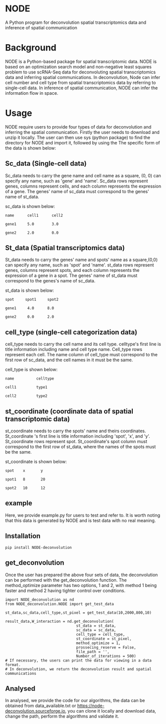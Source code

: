 # NODE
A Python program for deconvolution spatial transcriptomics data and inference of spatial communication
# Background
NODE is a Python-based package for spatial transcriptomic data. NODE is based on an optimization search model and non-negative least squares problem to use scRNA-Seq data for deconvoluting spatial transcriptomics data and inferring spatial communications. In deconvolution, Node can infer cell number and cell type from spatial transcriptomics data by referring to single-cell data. In inference of spatial communication, NODE can infer the information flow in space.
# Usage
NODE require users to provide four types of data for deconvolution and inferring the spatial communication.
Firstly the user needs to download and unzip it locally.
The user can then use sys (python package) to find the directory for NODE and import it, followed by using the
The specific form of the data is shown below:
## Sc_data (Single-cell data) 
Sc_data needs to carry the gene name and cell name as a square, (0, 0) can specify any name, such as 'gene' and 'name'. Sc_data rows represent genes, columns represent cells, and each column represents the expression of a gene. The genes' name of sc_data must correspond to the genes' name of st_data.

sc_data is shown below:

    name      cell1      cell2 

    gene1     5.0        3.0

    gene2     2.0        0.0

## St_data (Spatial transcriptomics data) 
St_data needs to carry the genes' name and spots' name as a square,(0,0) can specify any name, such as 'spot' and 'name'. st_data rows represent genes, columns represent spots, and each column represents the expression of a gene in a spot. The genes' name of st_data must correspond to the genes's name of sc_data.

st_data is shown below:

    spot     spot1     spot2

    gene1     4.0      8.0

    gene2     0.0      2.0

## cell_type (single-cell categorization data)
cell_type needs to carry the cell name and its cell type. celltype's first line is title information including name and cell type name. Cell_type rows represent each cell. The name column of cell_type must correspond to the first row of sc_data, and the cell names in it must be the same.

cell_type is shown below:
    
    name          celltype

    cell1         type1

    cell2         type2

## st_coordinate (coordinate data of spatial transcriptomic data)
st_coordinate needs to carry the spots' name and theirs coordinates. St_coordinate 's first line is title information including 'spot', 'x', and 'y'. St_coordinate rows represent spot. St_coordinate's spot column must correspond to the first row of st_data, where the names of the spots must be the same.

st_coordinate is shown below:

    spot    x       y

    spot1   8       20

    spot2   10      12
## example
Here, we provide example.py for users to test and refer to. It is worth noting that this data is generated by NODE and is test data with no real meaning.
## Installation
    pip install NODE-deconvolution
## get_deconvolution
Once the user has prepared the above four sets of data, the deconvolution can be performed with the get_deconvolution function. 
The method_optimize parameter has two options, 1 and 2, with method 1 being faster and method 2 having tighter control over conditions.

    import NODE_deconvolution as nd
    from NODE_deconvolution.NODE import get_test_data

    st_data,sc_data,cell_type,st_pixel = get_test_data(10,2000,800,10)

    result_data,W_interaction = nd.get_deconvolution(
                                    st_data = st_data,
                                    sc_data = sc_data,
                                    cell_type = cell_type,
                                    st_coordinate = st_pixel,
                                    method_optimize = 1,
                                    prossecing_reserve = False,
                                    file_path = '',
                                    Number_of_iterations = 500)
    # If necessary, the users can print the data for viewing in a data format. 
    # In deconvolution, we return the deconvolution result and spatial communications
## Analysed
In analysed, we provide the code for our algorithms, the data can be obtained from data_available.txt or https://node-deconvolution.sourceforge.io,  you can clone it locally and download data, change the path, perform the algorithms and validate it.
